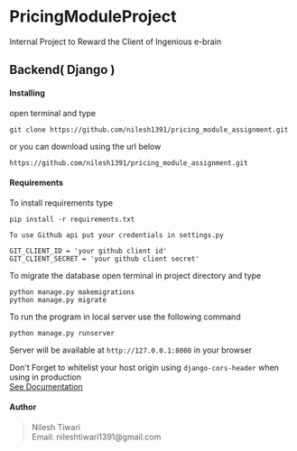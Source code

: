 # PricingModuleProject

Internal Project to Reward the Client of Ingenious e-brain

## Backend( Django )

#### Installing

open terminal and type

```
git clone https://github.com/nilesh1391/pricing_module_assignment.git
```

or you can download using the url below

```
https://github.com/nilesh1391/pricing_module_assignment.git
```

#### Requirements

To install requirements type

```
pip install -r requirements.txt
```

`To use Github api put your credentials in settings.py`

```
GIT_CLIENT_ID = 'your github client id'
GIT_CLIENT_SECRET = 'your github client secret'
```

To migrate the database open terminal in project directory and type

```
python manage.py makemigrations
python manage.py migrate
```

To run the program in local server use the following command

```
python manage.py runserver
```

Server will be available at `http://127.0.0.1:8000` in your browser

Don't Forget to whitelist your host origin using `django-cors-header` when using in production<br>
[See Documentation](https://pypi.org/project/django-cors-headers/)

#### Author

<blockquote>
Nilesh Tiwari<br>
Email: nileshtiwari1391@gmail.com
</blockquote>

